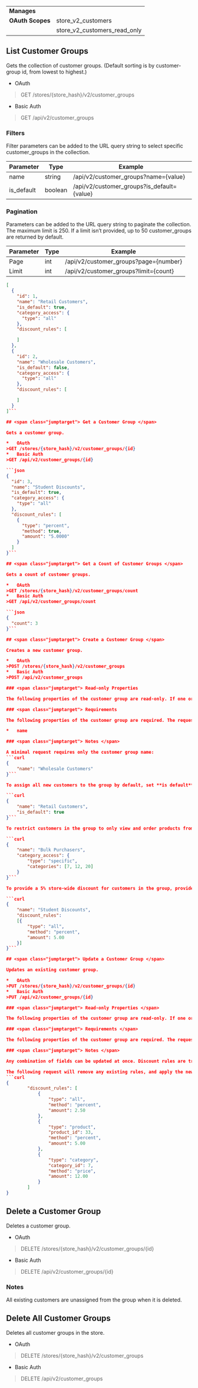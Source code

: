 |||
|--|--|
| **Manages** |
| **OAuth Scopes** | store_v2_customers
||store_v2_customers_read_only

## <span class="jumptarget"> List Customer Groups </span>

Gets the collection of customer groups. (Default sorting is by customer-group id, from lowest to highest.)

*   OAuth
>GET /stores/{store_hash}/v2/customer_groups
*   Basic Auth
>GET /api/v2/customer_groups

### <span class="jumptarget"> Filters </span>

Filter parameters can be added to the URL query string to select specific customer_groups in the collection.

| Parameter | Type | Example |
| --- | --- | --- |
| name | string | /api/v2/customer_groups?name={value} |
| is_default | boolean | /api/v2/customer_groups?is_default={value} |

### <span class="jumptarget"> Pagination </span>

Parameters can be added to the URL query string to paginate the collection. The maximum limit is 250. If a limit isn’t provided, up to 50 customer_groups are returned by default.

| Parameter | Type | Example |
| --- | --- | --- |
| Page | int | /api/v2/customer_groups?page={number} |
| Limit | int | /api/v2/customer_groups?limit={count} |

```json
[
  {
    "id": 1,
    "name": "Retail Customers",
    "is_default": true,
    "category_access": {
      "type": "all"
    },
    "discount_rules": [

    ]
  },
  {
    "id": 2,
    "name": "Wholesale Customers",
    "is_default": false,
    "category_access": {
      "type": "all"
    },
    "discount_rules": [

    ]
  }
]```

## <span class="jumptarget"> Get a Customer Group </span>

Gets a customer group.

*   OAuth
>GET /stores/{store_hash}/v2/customer_groups/{id}
*   Basic Auth
>GET /api/v2/customer_groups/{id}

```json
{
  "id": 3,
  "name": "Student Discounts",
  "is_default": true,
  "category_access": {
    "type": "all"
  },
  "discount_rules": [
    {
      "type": "percent",
      "method": true,
      "amount": "5.0000"
    }
  ]
}```

## <span class="jumptarget"> Get a Count of Customer Groups </span>

Gets a count of customer groups.

*   OAuth
>GET /stores/{store_hash}/v2/customer_groups/count
*   Basic Auth
>GET /api/v2/customer_groups/count

```json
{
  "count": 3
}```

## <span class="jumptarget"> Create a Customer Group </span>

Creates a new customer group.

*   OAuth
>POST /stores/{store_hash}/v2/customer_groups
*   Basic Auth
>POST /api/v2/customer_groups

### <span class="jumptarget"> Read-only Properties

The following properties of the customer group are read-only. If one or more of these properties are included in the request, it will be rejected.

### <span class="jumptarget"> Requirements

The following properties of the customer group are required. The request won’t be fulfilled unless these properties are valid.

*   name

### <span class="jumptarget"> Notes </span>

A minimal request requires only the customer group name:
```curl
{
    "name": "Wholesale Customers"
}```

To assign all new customers to the group by default, set **is default** to true:

```curl
{
    "name": "Retail Customers",
    "is_default": true
}```

To restrict customers in the group to only view and order products from a specific set of categories, provide a **category access** type:

```curl
{
    "name": "Bulk Purchasers",
    "category_access": {
        "type": "specific",
        "categories": [7, 12, 20]
    }
}```

To provide a 5% store-wide discount for customers in the group, provide a **discount rule** of type **all**:

```curl
{
    "name": "Student Discounts",
    "discount_rules": 
    [{
        "type": "all",
        "method": "percent",
        "amount": 5.00
    }]
}```

## <span class="jumptarget"> Update a Customer Group </span>

Updates an existing customer group.

*   OAuth
>PUT /stores/{store_hash}/v2/customer_groups/{id}
*   Basic Auth
>PUT /api/v2/customer_groups/{id}

### <span class="jumptarget"> Read-only Properties </span>

The following properties of the customer group are read-only. If one or more of these properties are included in the request, it will be rejected.

### <span class="jumptarget"> Requirements </span>

The following properties of the customer group are required. The request won’t be fulfilled unless these properties are valid.

### <span class="jumptarget"> Notes </span>

Any combination of fields can be updated at once. Discount rules are treated in bulk. The entire set of rules is overwritten when a request is sent.

The following request will remove any existing rules, and apply the new ones:
```curl
{
        "discount_rules": [
            {
                "type": "all",
                "method": "percent",
                "amount": 2.50
            },
            {
                "type": "product",
                "product_id": 33,
                "method": "percent",
                "amount": 5.00
            },
            {
                "type": "category",
                "category_id": 7,
                "method": "price",
                "amount": 12.00
            }
        ]
}
```

## <span class="jumptarget"> Delete a Customer Group </span>

Deletes a customer group.

*   OAuth
>DELETE /stores/{store_hash}/v2/customer_groups/{id}
*   Basic Auth
>DELETE /api/v2/customer_groups/{id}

### <span class="jumptarget"> Notes

All existing customers are unassigned from the group when it is deleted.

## <span class="jumptarget"> Delete All Customer Groups </span>

Deletes all customer groups in the store.


*   OAuth
>DELETE /stores/{store_hash}/v2/customer_groups
*   Basic Auth
>DELETE /api/v2/customer_groups
